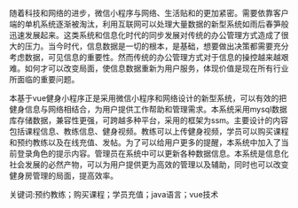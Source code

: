 
随着科技和网络的进步，微信小程序与网络、生活贴和的更加紧密。需要依靠客户端的单机系统逐渐被淘汰，利用互联网可以处理大量数据的新型系统如雨后春笋般迅速发展起来。这类系统和信息化时代的同步发展对传统的办公管理方式造成了很大的压力。当今时代，信息数据是一切的根本，是基础，想要做出决策都需要充分考虑数据，可见信息的重要性。然而传统的办公管理方式对于信息的操控越来越艰难。如何才可以改变局面，使信息数据重新为用户服务，体现价值是现在所有行业所面临的重要问题。

本基于vue健身小程序正是采用微信小程序和网络设计的新型系统，可以有效的把健身信息与网络相结合，为用户提供工作帮助和管理需求。本系统采用mysql数据库存储数据，兼容性更强，可跨越多种平台，采用的框架为ssm。主要设计的内容包括课程信息、教练信息、健身视频。教练可以上传健身视频，学员可以购买课程和预约教练以及在线充值、发帖。为了可以给用户更多的提醒，本系统中加入了当前登录角色的提示内容。管理员在系统中可以更新各种数据信息。本系统是信息化社会发展的必然产物，可以为用户提供更为高效的管理以及辅助，同时也可以改变健身房管理的局面，提高效率。

关键词:预约教练；购买课程；学员充值；java语言；vue技术
